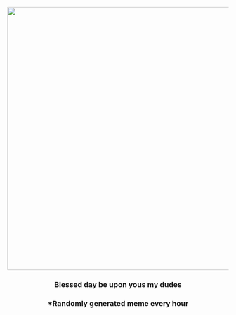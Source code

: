 <p align="center">
        <img src="https://i.redd.it/df8lgnt59s591.jpg" width="600" height="600">
        </p>
        <h3 align="center">Blessed day be upon yous my dudes</h3>
        <h3 align="center">*Randomly generated meme every hour</h3>
    